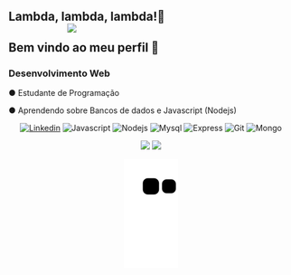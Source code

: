 ## Lambda, lambda, lambda!🖖 <img align = "right" src ="https://user-images.githubusercontent.com/102618195/197905782-b8a6ca74-c2f6-47ee-a2bc-2e35c9ccc840.png" width = "400px" />
Bem vindo ao meu perfil 🖤
-----------------------------------------------------------------------------------------------------------------------------------------------------------------------

<h3> Desenvolvimento Web </h3>
 <p>● Estudante de Programação</p>
 <p>● Aprendendo sobre Bancos de dados e Javascript (Nodejs) </p>
 

<div align="center">

[![Linkedin](https://img.shields.io/badge/LinkedIn-0077B5?style=for-the-badge&logo=linkedin&logoColor=white)](https://www.linkedin.com/in/jo%C3%A3o-pedro-ignacio-ramos-b50296221/)   ![Javascript](https://img.shields.io/badge/JavaScript-F7DF1E?style=for-the-badge&logo=javascript&logoColor=black)  ![Nodejs](https://img.shields.io/badge/Node.js-43853D?style=for-the-badge&logo=node.js&logoColor=white)  ![Mysql](https://img.shields.io/badge/MySQL-00000F?style=for-the-badge&logo=mysql&logoColor=white) ![Express](https://img.shields.io/badge/Express.js-404D59?style=for-the-badge) ![Git](https://img.shields.io/badge/Git-E34F26?style=for-the-badge&logo=git&logoColor=white) ![Mongo](https://img.shields.io/badge/MongoDB-4EA94B?style=for-the-badge&logo=mongodb&logoColor=white)
 
</div>


<div align="center">
 
<img width="42%" src="https://github-readme-stats.vercel.app/api?username=Jpiramos&show_icons=true&theme=dracula"> 
<img width="50%" src="https://github-readme-stats.vercel.app/api/top-langs/?username=Jpiramos&layout=compact&langs_count=7&theme=dracula">

![Snake animation](https://github.com/Jpiramos/Jpiramos/blob/output/github-contribution-grid-snake.svg)
 
</div>



